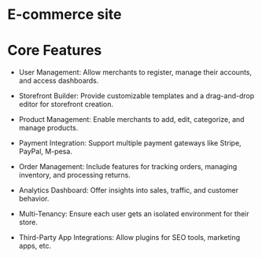 

# E-commerce site 
# Core Features 
* User Management: Allow merchants to register, manage their accounts, and access dashboards.

* Storefront Builder: Provide customizable templates and a drag-and-drop editor for storefront creation.

* Product Management: Enable merchants to add, edit, categorize, and manage products.

* Payment Integration: Support multiple payment gateways like Stripe, PayPal, M-pesa.

* Order Management: Include features for tracking orders, managing inventory, and processing returns.

* Analytics Dashboard: Offer insights into sales, traffic, and customer behavior.

* Multi-Tenancy: Ensure each user gets an isolated environment for their store.

* Third-Party App Integrations: Allow plugins for SEO tools, marketing apps, etc.






